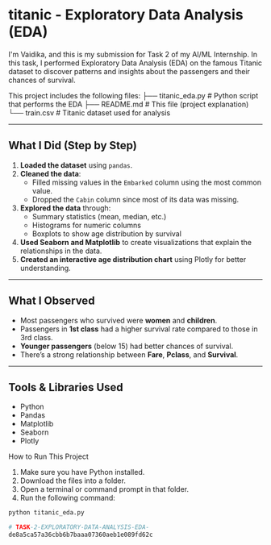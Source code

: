 
# titanic - Exploratory Data Analysis (EDA)
I'm Vaidika, and this is my submission for Task 2 of my AI/ML Internship. In this task, I performed Exploratory Data Analysis (EDA) on the famous Titanic dataset to discover patterns and insights about the passengers and their chances of survival.

This project includes the following files:
├── titanic_eda.py # Python script that performs the EDA
├── README.md # This file (project explanation)
└── train.csv # Titanic dataset used for analysis

---

##  What I Did (Step by Step)

1. **Loaded the dataset** using `pandas`.
2. **Cleaned the data**:
   - Filled missing values in the `Embarked` column using the most common value.
   - Dropped the `Cabin` column since most of its data was missing.
3. **Explored the data** through:
   - Summary statistics (mean, median, etc.)
   - Histograms for numeric columns
   - Boxplots to show age distribution by survival
4. **Used Seaborn and Matplotlib** to create visualizations that explain the relationships in the data.
5. **Created an interactive age distribution chart** using Plotly for better understanding.

---

##  What I Observed

- Most passengers who survived were **women** and **children**.
- Passengers in **1st class** had a higher survival rate compared to those in 3rd class.
- **Younger passengers** (below 15) had better chances of survival.
- There’s a strong relationship between **Fare**, **Pclass**, and **Survival**.

---

## Tools & Libraries Used

- Python
- Pandas
- Matplotlib
- Seaborn
- Plotly

 How to Run This Project

1. Make sure you have Python installed.
2. Download the files into a folder.
3. Open a terminal or command prompt in that folder.
4. Run the following command:

```bash
python titanic_eda.py

# TASK-2-EXPLORATORY-DATA-ANALYSIS-EDA-
de8a5ca57a36cbb6b7baaa07360aeb1e089fd62c
